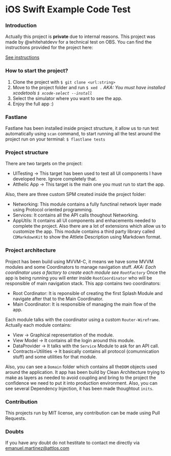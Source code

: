 # iOS Swift Example Code Test

### Introduction

Actually this project is **private** due to internal reasons. This project was made by @whitehatdevv for a technical test on OBS. You can find the instructions provided for the project here:

[See instructions](https://docs.google.com/document/d/1PVTJ8Zj8cMD0G0FJrVXpe6Jp5H-bGQjW/edit?usp=sharing&ouid=110145367989075710341&rtpof=true&sd=true "See instructions")

### How to start the project?

1. Clone the project with 
``$ git clone <url:string>``
3. Move to the project folder and run
`$ xed .` 
*AKA: You must have installed xcodetools 
`$ xcode-select --install`*
3. Select the simulator where you want to see the app.
4. Enjoy the full app :) 

### Fastlane

Fastlane has been installed inside project structure, it allow us to run test automatically using `scan` command, to start running all the test around the project run on your terminal:
``$ flastlane tests``

### Project structure

There are two targets on the project:
- UITesting -> This target has been used to test all UI components I have developed here. Ignore completely that.
- Atthelic App -> This target is the main one you must run to start the app.

Also, there are three custom SPM created inside the project folder:
- Networking: This module contains a fully functinal network layer made using Protocol oriented programming. 
- Services: It contains all the API calls thoughout Networking.
- AppUtils: It contains all UI components and enhacements needed to complete the project. Also there are a lot of extensions which allow us to customize the app. This module contains a third party library called `CDMarkdownKit` to show the Attlete Description using Markdown format.

### Project architecture

Project has been build using MVVM-C, it means we have some MVVM modules and some Coordinators to  manage navigation stuff. 
*AKA: Each coordinator uses a factory to create each module see `RootFactory`*
Once the app is being running you will enter inside `RootCoordinator` who will be responsible of main navigation stack. This app contains two coordinators:
- Root Cordinator: It is reponsible of creating the first Splash Module and navigate after that to the Main Coordinator. 
- Main Coordinator: It is responsible of managing the main flow of the app. 

Each module talks with the coordinator using a custom `Router-Wireframe`. Actually each module contains:
 - View -> Graphical representation of the module.
 - View Model -> It contains all the login around this module.
 - DataProvider -> It talks with the `Service` Module to ask for an API call.
 - Contracts+Utilities -> It basically contains all protocol (comunnication stuff) and some utilities for that module.

Also, you can see a `Domain` folder which contains all the`DOM` objects used around the application. It app has been build by Clean Architecture trying to make as layers as needed to avoid coupling and bring to the project the confidence we need to put it into production environment. 
Also, you can see several Dependency Injection, it has been made thoughtout `inits`.

### Contribution

This projects run by MIT license, any contribution can be made using Pull Requests.

### Doubts
If you have any doubt do not hestitate to contact me directly via emanuel.martinez@attlos.com
